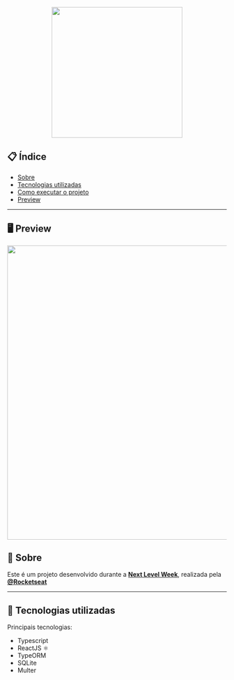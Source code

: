 <p align="center">
  <img src="https://ik.imagekit.io/b0g9wlasxh/Readme_Images/Happy/banner_eGL95L5B3.png" width="300" >
</p>

## 📋 Índice

- [Sobre](#-Sobre)
- [Tecnologias utilizadas](#-Tecnologias-utilizadas)
- [Como executar o projeto](#-Como-executar-o-projeto)
- [Preview](#-Preview)

---

## 🖥 Preview 
 
<p align="center">
  <img src="https://ik.imagekit.io/b0g9wlasxh/Readme_Images/Happy/happy_2__t3KanmxIF.png" width="675" >
</p 

---

## 📖 Sobre 

Este é um projeto desenvolvido durante a **[Next Level Week](https://nextlevelweek.com/)**, realizada pela **[@Rocketseat](https://github.com/Rocketseat)**

--- 

## 🚀 Tecnologias utilizadas

Principais tecnologias: 

- Typescript
- ReactJS ⚛️
- TypeORM
- SQLite
- Multer
